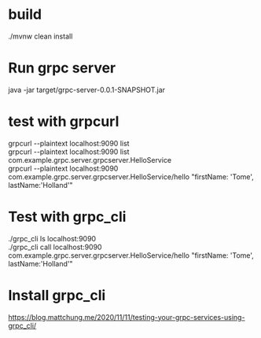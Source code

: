 # build  
./mvnw clean install  
# Run grpc server  
java -jar target/grpc-server-0.0.1-SNAPSHOT.jar  
# test with grpcurl  
grpcurl --plaintext localhost:9090 list  
grpcurl --plaintext localhost:9090 list com.example.grpc.server.grpcserver.HelloService  
grpcurl --plaintext localhost:9090  com.example.grpc.server.grpcserver.HelloService/hello "firstName: 'Tome', lastName:'Holland'"  
# Test with grpc_cli  
./grpc_cli ls localhost:9090  
./grpc_cli call localhost:9090  com.example.grpc.server.grpcserver.HelloService/hello "firstName: 'Tome', lastName:'Holland'"  
# Install grpc_cli  
https://blog.mattchung.me/2020/11/11/testing-your-grpc-services-using-grpc_cli/